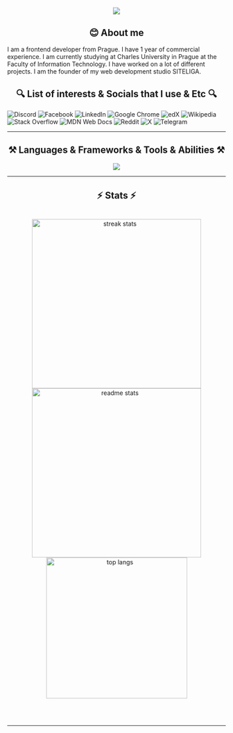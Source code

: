 <h1 align="center">
  <a href="https://git.io/typing-svg">
    <img src="https://readme-typing-svg.herokuapp.com/?lines=Hello,+There!+👋;I+am+Peter+Baikov....;Nice+to+meet+you!&center=true&size=30">
  </a>
</h1>

<h2 align="center"> 😊 About me</h2>
I am a frontend developer from Prague. I have 1 year of commercial experience. I am currently studying at Charles University in Prague at the Faculty of Information Technology. I have worked on a lot of different projects. I am the founder of my web development studio SITELIGA. 


    
<h2 align="center">🔍 List of interests & Socials that I use & Etc 🔍</h2>

 ![Discord](https://img.shields.io/badge/Discord-%235865F2.svg?style=for-the-badge&logo=discord&logoColor=white)
 ![Facebook](https://img.shields.io/badge/Facebook-%231877F2.svg?style=for-the-badge&logo=Facebook&logoColor=white)
 ![LinkedIn](https://img.shields.io/badge/linkedin-%230077B5.svg?style=for-the-badge&logo=linkedin&logoColor=white)
 	![Google Chrome](https://img.shields.io/badge/Google%20Chrome-4285F4?style=for-the-badge&logo=GoogleChrome&logoColor=white)
  ![edX](https://img.shields.io/badge/edX-%2302262B.svg?style=for-the-badge&logo=edX&logoColor=white)
  ![Wikipedia](https://img.shields.io/badge/Wikipedia-%23000000.svg?style=for-the-badge&logo=wikipedia&logoColor=white)
  ![Stack Overflow](https://img.shields.io/badge/-Stackoverflow-FE7A16?style=for-the-badge&logo=stack-overflow&logoColor=white)
  ![MDN Web Docs](https://img.shields.io/badge/MDN_Web_Docs-black?style=for-the-badge&logo=mdnwebdocs&logoColor=white)
  ![Reddit](https://img.shields.io/badge/Reddit-%23FF4500.svg?style=for-the-badge&logo=Reddit&logoColor=white)
  ![X](https://img.shields.io/badge/X-%23000000.svg?style=for-the-badge&logo=X&logoColor=white)
  ![Telegram](https://img.shields.io/badge/Telegram-2CA5E0?style=for-the-badge&logo=telegram&logoColor=white)

<hr>
<h2 align="center">⚒️ Languages & Frameworks & Tools & Abilities ⚒️</h2>
<p align="center">
  <a href="https://skillicons.dev">
    <img src="https://skillicons.dev/icons?i=git,js,ts,react,css,html,vim,npm,ps,vscode,powershell,nodejs,redux,pr,linux" />
  </a>
</p>
<hr>


<h2 align="center">⚡ Stats ⚡</h2>
<br>
<div align=center>
  <img width=390 src="https://github-readme-streak-stats-salesp07.vercel.app/?user=MostOfLuck&count_private=true&theme=react&border_radius=10" alt="streak stats"/>
  <img width=390 src="https://github-readme-stats-salesp07.vercel.app/api?username=MostOfLuck&count_private=true&show_icons=true&theme=react&rank_icon=github&border_radius=10" alt="readme stats" />
  <br/>
  <img width=325 align="center" src="https://github-readme-stats-salesp07.vercel.app/api/top-langs/?username=MostOfLuck&hide=HTML&langs_count=8&layout=compact&theme=react&border_radius=10&size_weight=0.5&count_weight=0.5&exclude_repo=github-readme-stats" alt="top langs" />
</div>

<br/><br/>

<hr/>

<br/>






